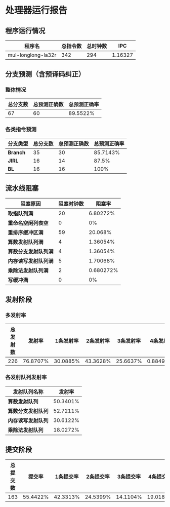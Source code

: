 # 处理器运行报告
## 程序运行情况
|程序名|总指令数|总时钟数|IPC|
|---|---|---|---|
|mul-longlong-la32r|342|294|1.16327|

## 分支预测（含预译码纠正）
### 整体情况
|总分支数|总预测正确数|总预测正确率|
|---|---|---|
|67|60|89.5522%|

### 各类指令预测
|分支类型|总分支数|总预测正确数|总预测正确率|
|---|---|---|---|
|**Branch**| 35 | 30 | 85.7143%|
|**JIRL**| 16 | 14 | 87.5%|
|**BL**| 16 | 16 | 100%|

## 流水线阻塞
|阻塞原因|阻塞时钟数|阻塞率|
|---|---|---|
|**取指队列满**| 20 | 6.80272%|
|**重命名空闲列表空**|0 | 0%|
|**重排序缓冲区满**|59 | 20.068%|
|**算数发射队列满**|4 | 1.36054%|
|**算数分支发射队列满**|4 | 1.36054%|
|**内存读写发射队列满**|5 | 1.70068%|
|**乘除法发射队列满**|2 | 0.680272%|
|**写缓冲满**|0 | 0%|

## 发射阶段
### 多发射率
|总发射数|发射率|1条发射率|2条发射率|3条发射率|4条发射率|
|---|---|---|---|---|---|
|226|76.8707%|30.0885%|43.3628%|25.6637%|0.884956%|

### 各发射队列发射率
|发射队列名称|发射率|
|---|---|
|**算数发射队列**|50.3401%|
|**算数分支发射队列**|52.7211%|
|**内存读写发射队列**|30.6122%|
|**乘除法发射队列**|18.0272%|

## 提交阶段
|总提交数|提交率|1条提交率|2条提交率|3条提交率|4条提交率|
|---|---|---|---|---|---|
|163|55.4422%|42.3313%|24.5399%|14.1104%|19.0184%|

